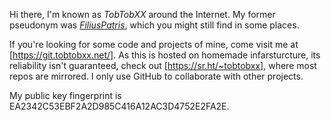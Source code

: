 Hi there, I'm known as _TobTobXX_ around the Internet. My former pseudonym was _[FiliusPatris](https://github.com/Filius-Patris)_,
which you might still find in some places.

If you're looking for some code and projects of mine, come visit me at [https://git.tobtobxx.net/]. As this is hosted on homemade infarsturcture,
its reliability isn't guaranteed, check out [https://sr.ht/~tobtobxx], where most repos are mirrored. I only use GitHub to collaborate with other
projects.

My public key fingerprint is EA2342C53EBF2A2D985C416A12AC3D4752E2FA2E.
<!---
TobTobXX/TobTobXX is a ✨ special ✨ repository because its `README.md` (this file) appears on your GitHub profile.
You can click the Preview link to take a look at your changes.
--->
